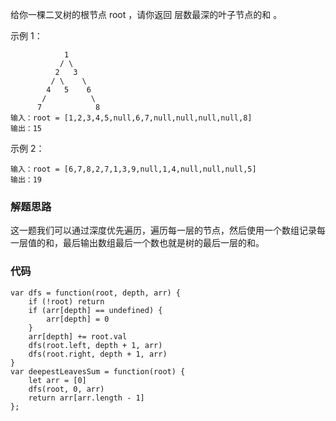 给你一棵二叉树的根节点 root ，请你返回 层数最深的叶子节点的和 。

示例 1：
```
            1
           / \
          2   3
         / \    \
        4   5    6
       /          \
      7            8
输入：root = [1,2,3,4,5,null,6,7,null,null,null,null,8]
输出：15
```
示例 2：
```
输入：root = [6,7,8,2,7,1,3,9,null,1,4,null,null,null,5]
输出：19
```
### 解题思路
这一题我们可以通过深度优先遍历，遍历每一层的节点，然后使用一个数组记录每一层值的和，最后输出数组最后一个数也就是树的最后一层的和。

### 代码
```
var dfs = function(root, depth, arr) {
    if (!root) return
    if (arr[depth] == undefined) {
        arr[depth] = 0
    } 
    arr[depth] += root.val
    dfs(root.left, depth + 1, arr)
    dfs(root.right, depth + 1, arr)
}
var deepestLeavesSum = function(root) {
    let arr = [0]
    dfs(root, 0, arr)
    return arr[arr.length - 1]
};
```